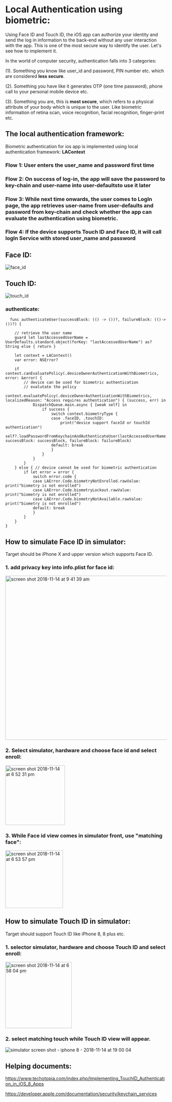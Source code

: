 # Local Authentication using biometric:

Using Face ID and Touch ID, the iOS app can authorize your identity and send the log in information to the back-end without 
any user interaction with the app. This is one of the most secure way to identify the user. Let's see how to implement it.

In the world of computer security, authentication falls into 3 categories:

(1). Something you know like user_id and password, PIN number etc. which are considered <b>less secure</b>. 

(2). Something you have like it generates OTP (one time password), phone call to your personal mobile device etc.

(3). Something you are, this is <b>most secure</b>, which refers to a physical attribute of your body which is unique to the user. Like biometric information of retina scan, voice recognition, facial recognition, finger-print etc. 


## The local authentication framework:

Biometric authentication for ios app is implemented using local authentication framework: <b>LAContext</b>

### Flow 1: User enters the user_name and password first time

### Flow 2: On success of log-in, the app will save the password to key-chain and user-name into user-defaultsto use it later

### Flow 3: While next time onwards, the user comes to LogIn page, the app retrieves user-name from user-defaults and password from key-chain and check whether the app can evaluate the authentication using biometric.

### Flow 4: If the device supports Touch ID and Face ID, it will call logIn Service with stored user_name and password

## Face ID:
![face_id](https://user-images.githubusercontent.com/10649284/48486603-02f69480-e842-11e8-8f39-cb773c40501e.gif)

## Touch ID:
![touch_id](https://user-images.githubusercontent.com/10649284/48487385-17d42780-e844-11e8-8b20-14a0b3936f7d.gif)

### authenticate:
      
      func authenticateUser(successBlock: (() -> ())?, failureBlock: (()->())?) {
        
        // retrieve the user name
        guard let lastAccessedUserName = UserDefaults.standard.object(forKey: "lastAccessedUserName") as? String else { return }
        
        let context = LAContext()
        var error: NSError?
        
        if context.canEvaluatePolicy(.deviceOwnerAuthenticationWithBiometrics, error: &error) {
            // device can be used for biometric authentication
            // evalutate the policy
            context.evaluatePolicy(.deviceOwnerAuthenticationWithBiometrics, localizedReason: "Access requires authentication") { (success, err) in
                DispatchQueue.main.async { [weak self] in
                    if success {
                        switch context.biometryType {
                        case .faceID, .touchID:
                            print("device support faceId or touchId authentication")
                            self?.loadPasswordFromKeychainAndAuthenticateUser(lastAccessedUserName, successBlock: successBlock, failureBlock: failureBlock)
                        default: break
                        }
                    }
                }
            }
        } else { // device cannot be used for biometric authentication
            if let error = error {
                switch error.code {
                case LAError.Code.biometryNotEnrolled.rawValue: print("biometry is not enrolled")
                case LAError.Code.biometryLockout.rawValue: print("biometry is not enrolled")
                case LAError.Code.biometryNotAvailable.rawValue: print("biometry is not enrolled")
                default: break
                }
            }
        }
    }


## How to simulate Face ID in simulator:

Target should be iPhone X and upper version which supports Face ID.

### 1. add privacy key into info.plist for face id:

<img width="512" alt="screen shot 2018-11-14 at 9 41 39 am" src="https://user-images.githubusercontent.com/10649284/48486809-89ab7180-e842-11e8-9837-81e8d9d47393.png">

### 2. Select simulator, hardware and choose face id and select enroll: 

<img width="186" alt="screen shot 2018-11-14 at 6 52 31 pm" src="https://user-images.githubusercontent.com/10649284/48486889-b3fd2f00-e842-11e8-9546-5aa919ba8a8b.png">

### 3. While Face id view comes in simulator front, use "matching face":

<img width="180" alt="screen shot 2018-11-14 at 6 53 57 pm" src="https://user-images.githubusercontent.com/10649284/48486896-b6f81f80-e842-11e8-8d40-4acb99648f1d.png">


## How to simulate Touch ID in simulator:

Target should support Touch ID like iPhone 8, 8 plus etc.

### 1. selector simulator, hardware and choose Touch ID and select enroll:

<img width="207" alt="screen shot 2018-11-14 at 6 58 04 pm" src="https://user-images.githubusercontent.com/10649284/48487099-3c7bcf80-e843-11e8-806a-19d5de52b341.png">

### 2. select matching touch while Touch ID view will appear.

![simulator screen shot - iphone 8 - 2018-11-14 at 19 00 04](https://user-images.githubusercontent.com/10649284/48487119-46053780-e843-11e8-9cbb-bef7ca0e7df6.png)



## Helping documents:

https://www.techotopia.com/index.php/Implementing_TouchID_Authentication_in_iOS_8_Apps

https://developer.apple.com/documentation/security/keychain_services






